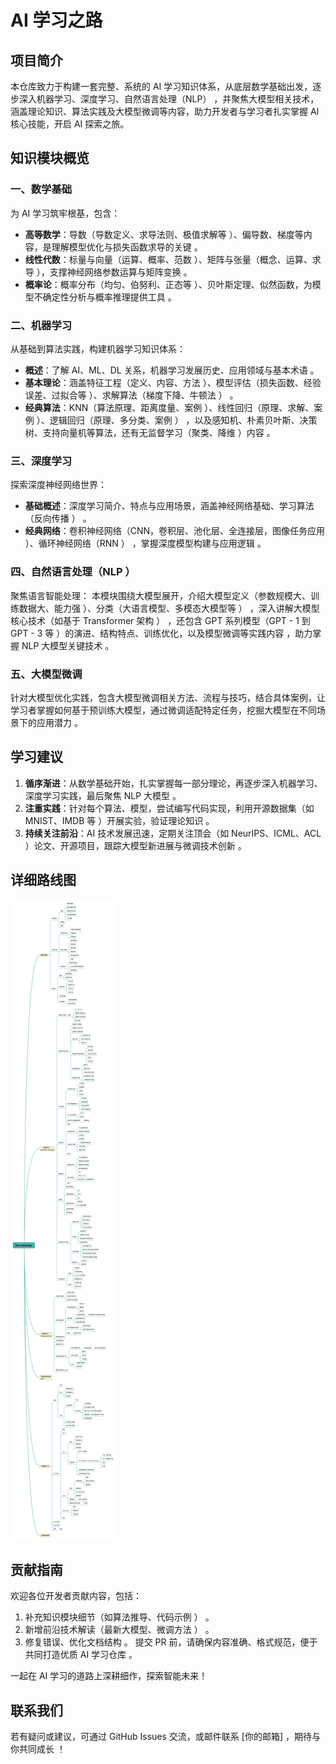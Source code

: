 # AI 学习之路




## 项目简介
本仓库致力于构建一套完整、系统的 AI 学习知识体系，从底层数学基础出发，逐步深入机器学习、深度学习、自然语言处理（NLP） ，并聚焦大模型相关技术，涵盖理论知识、算法实践及大模型微调等内容，助力开发者与学习者扎实掌握 AI 核心技能，开启 AI 探索之旅。

## 知识模块概览
### 一、数学基础
为 AI 学习筑牢根基，包含：
- **高等数学**：导数（导数定义、求导法则、极值求解等 ）、偏导数、梯度等内容，是理解模型优化与损失函数求导的关键 。
- **线性代数**：标量与向量（运算、概率、范数 ）、矩阵与张量（概念、运算、求导 ），支撑神经网络参数运算与矩阵变换 。 
- **概率论**：概率分布（均匀、伯努利、正态等 ）、贝叶斯定理、似然函数，为模型不确定性分析与概率推理提供工具 。

### 二、机器学习
从基础到算法实践，构建机器学习知识体系：
- **概述**：了解 AI、ML、DL 关系，机器学习发展历史、应用领域与基本术语 。 
- **基本理论**：涵盖特征工程（定义、内容、方法 ）、模型评估（损失函数、经验误差、过拟合等 ）、求解算法（梯度下降、牛顿法 ） 。 
- **经典算法**：KNN（算法原理、距离度量、案例 ）、线性回归（原理、求解、案例 ）、逻辑回归（原理、多分类、案例 ） ，以及感知机、朴素贝叶斯、决策树、支持向量机等算法，还有无监督学习（聚类、降维 ）内容 。

### 三、深度学习
探索深度神经网络世界：
- **基础概述**：深度学习简介、特点与应用场景，涵盖神经网络基础、学习算法（反向传播 ） 。 
- **经典网络**：卷积神经网络（CNN，卷积层、池化层、全连接层，图像任务应用 ）、循环神经网络（RNN ） ，掌握深度模型构建与应用逻辑 。

### 四、自然语言处理（NLP ）
聚焦语言智能处理：
本模块围绕大模型展开，介绍大模型定义（参数规模大、训练数据大、能力强 ）、分类（大语言模型、多模态大模型等 ） ，深入讲解大模型核心技术（如基于 Transformer 架构 ） ，还包含 GPT 系列模型（GPT - 1 到 GPT - 3 等 ）的演进、结构特点、训练优化，以及模型微调等实践内容 ，助力掌握 NLP 大模型关键技术 。

### 五、大模型微调
针对大模型优化实践，包含大模型微调相关方法、流程与技巧，结合具体案例，让学习者掌握如何基于预训练大模型，通过微调适配特定任务，挖掘大模型在不同场景下的应用潜力 。

## 学习建议
1. **循序渐进**：从数学基础开始，扎实掌握每一部分理论，再逐步深入机器学习、深度学习实践，最后聚焦 NLP 大模型 。 
2. **注重实践**：针对每个算法、模型，尝试编写代码实现，利用开源数据集（如 MNIST、IMDB 等 ）开展实验，验证理论知识 。 
3. **持续关注前沿**：AI 技术发展迅速，定期关注顶会（如 NeurIPS、ICML、ACL ）论文、开源项目，跟踪大模型新进展与微调技术创新 。 

## 详细路线图
![AI路线图](img/llm-roadmap.png)

## 贡献指南
欢迎各位开发者贡献内容，包括：
1. 补充知识模块细节（如算法推导、代码示例 ） 。 
2. 新增前沿技术解读（最新大模型、微调方法 ） 。 
3. 修复错误、优化文档结构 。 
提交 PR 前，请确保内容准确、格式规范，便于共同打造优质 AI 学习仓库 。

一起在 AI 学习的道路上深耕细作，探索智能未来！

## 联系我们
若有疑问或建议，可通过 GitHub Issues 交流，或邮件联系 [你的邮箱] ，期待与你共同成长 ！ 
